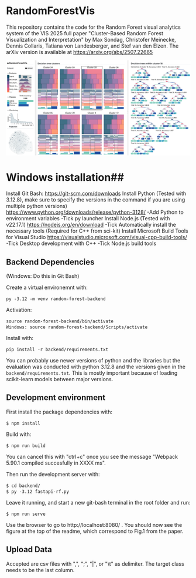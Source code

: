# RandomForestVis

This repository contains the code for the Random Forest visual analytics system of the VIS 2025 full paper 
"Cluster-Based Random Forest Visualization and Interpretation" by Max Sondag, Christofer Meinecke, Dennis Collaris, Tatiana von Landesberger, and Stef van den Elzen. The arXiv version is available at https://arxiv.org/abs/2507.22665

![Example interface for the Penguins Dataset. Individual trees are shown on the right. Clusters of decision trees are visualized in the middle. Overview of the results and filtering/selecting options are on the left.](RepresentativeFigure.png)


# Windows installation##
Install Git Bash: https://git-scm.com/downloads
Install Python (Tested with 3.12.8), make sure to specify the versions in the command if you are using multiple python versions)  https://www.python.org/downloads/release/python-3128/
-Add Python to environment variables
-Tick py launcher
Install Node.js (Tested with v22.17.1) https://nodejs.org/en/download
-Tick Automatically install the necessary tools (Required for C++ from sci-kit)
Install Microsoft Build Tools for Visual Studio https://visualstudio.microsoft.com/visual-cpp-build-tools/
-Tick Desktop development with C++
-Tick Node.js build tools



## Backend Dependencies
(Windows: Do this in Git Bash)

Create a virtual environemnt with: 
```
py -3.12 -m venv random-forest-backend
```

Activation: 
```
source random-forest-backend/bin/activate
Windows: source random-forest-backend/Scripts/activate
```

Install with: 
```
pip install -r backend/requirements.txt
```

You can probably use newer versions of python and the libraries but the evaluation was conducted with python 3.12.8 and the versions given in the ```backend/requirements.txt```. This is mostly important because of loading scikit-learn models between major versions.

## Development environment 

First install the package dependencies with:

```
$ npm install
```

Build with:

```
$ npm run build
```
You can cancel this with "ctrl+c" once you see the message "Webpack 5.90.1 compiled succesfully in XXXX ms".


Then run the development server with:
```
$ cd backend/
$ py -3.12 fastapi-rf.py
```

Leave it running, and start a new git-bash terminal in the root folder and run:
```
$ npm run serve
```

Use the browser to go to http://localhost:8080/ . You should now see the figure at the top of the readme, which correspond to Fig.1 from the paper.


## Upload Data
Accepted are csv files with ",", ";", "|", or "\t" as delimiter. The target class needs to be the last column.

